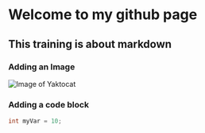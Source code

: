 # Welcome to my github page
## This training is about markdown
### Adding an Image
![Image of Yaktocat](https://octodex.github.com/images/yaktocat.png)
### Adding a code block
``` c
int myVar = 10;
```
